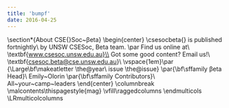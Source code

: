 ```yaml
---
title: 'bumpf'
date: 2016-04-25
---
```


\section*{About CSE{}Soc~βeta}
\begin{center}
\csesocbeta{} is published fortnightly\\
by UNSW CSESoc, Beta team.
\par Find us online at\\
\textbf{www.csesoc.unsw.edu.au}\\
Got some good content? Email us!\\
\textbf{csesoc.beta@cse.unsw.edu.au}\\
\vspace{1em}\par
{\Large\bf\makeatletter \the@year\ issue \the@issue}
\par{\bf\sffamily βeta Head}\\ Emily~Olorin
\par{\bf\sffamily Contributors}\\
  All~your~camp~leaders
\end{center}
\columnbreak
\malcontents\thispagestyle{mag}
\vfill\raggedcolumns
\endmulticols
\LRmulticolcolumns

